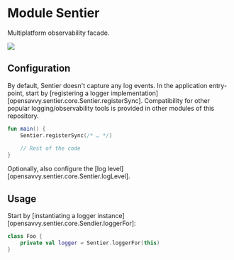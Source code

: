 # Module Sentier

Multiplatform observability facade.

<a href="https://search.maven.org/search?q=dev.opensavvy.sentier.core"><img src="https://img.shields.io/maven-central/v/dev.opensavvy.sentier/core.svg?label=Maven%20Central"></a>

## Configuration

By default, Sentier doesn't capture any log events. In the application entry-point, start by [registering a logger implementation][opensavvy.sentier.core.Sentier.registerSync]. Compatibility for other popular logging/observability tools is provided in other modules of this repository.
```kotlin
fun main() {
	Sentier.registerSync(/* … */)
	
	// Rest of the code
}
```

Optionally, also configure the [log level][opensavvy.sentier.core.Sentier.logLevel].  

## Usage

Start by [instantiating a logger instance][opensavvy.sentier.core.Sendier.loggerFor]:
```kotlin
class Foo {
	private val logger = Sentier.loggerFor(this)
}
```
